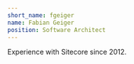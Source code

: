 ```yaml
---
short_name: fgeiger
name: Fabian Geiger
position: Software Architect
---
```


Experience with Sitecore since 2012.